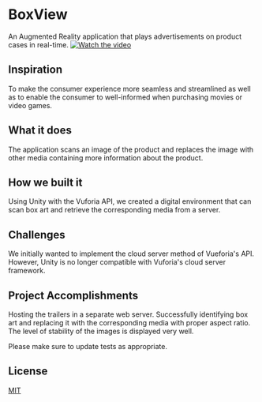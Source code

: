 # BoxView

An Augmented Reality application that plays advertisements on product cases in real-time.
[![Watch the video](https://i.imgur.com/PAaVt0q.png)](https://www.youtube.com/watch?v=pruY6GuF1nI)

## Inspiration

To make the consumer experience more seamless and streamlined as well as to enable the consumer to well-informed when purchasing movies or video games.

## What it does

The application scans an image of the product and replaces the image with other media containing more information about the product.

## How we built it

Using Unity with the Vuforia API, we created a digital environment that can scan box art and retrieve the corresponding media from a server.

## Challenges
We initially wanted to implement the cloud server method of Vueforia's API. However, Unity is no longer compatible with Vuforia's cloud server framework.

## Project Accomplishments 

Hosting the trailers in a separate web server. Successfully identifying box art and replacing it with the corresponding media with proper aspect ratio. The level of stability of the images is displayed very well.

Please make sure to update tests as appropriate.

## License
[MIT](https://choosealicense.com/licenses/mit/)
